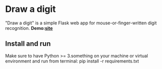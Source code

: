 # Draw a digit

"Draw a digit" is a simple Flask web app for mouse-or-finger-written digit recognition.
**Demo:[site](https://)**

## Install and run
Make sure to have Python >= 3.something on your machine or virtual environment and run from terminal:
    pip install -r requirements.txt
    
